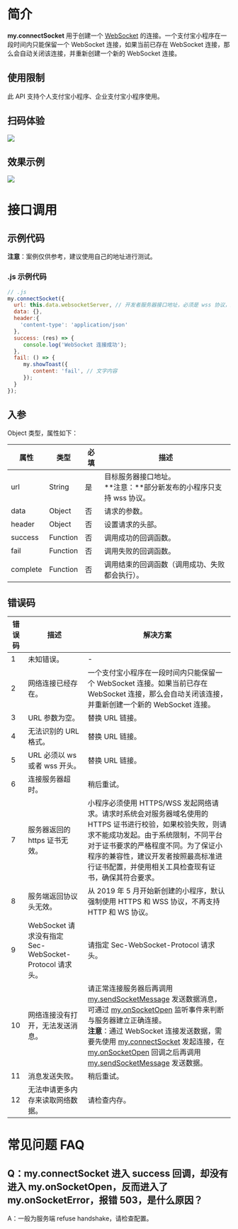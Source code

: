 
# 简介
**my.connectSocket** 用于创建一个 [WebSocket](https://developer.mozilla.org/zh-CN/docs/Web/API/WebSocket) 的连接。一个支付宝小程序在一段时间内只能保留一个 WebSocket 连接，如果当前已存在 WebSocket 连接，那么会自动关闭该连接，并重新创建一个新的 WebSocket 连接。 

## 使用限制
此 API 支持个人支付宝小程序、企业支付宝小程序使用。

## 扫码体验
![](https://gw.alipayobjects.com/zos/skylark-tools/public/files/adccc0ecd4072e1b0fccc2cacf01ec8d.jpeg#align=left&display=inline&height=157&margin=%5Bobject%20Object%5D&originHeight=157&originWidth=127&status=done&style=stroke&width=127)

## 效果示例
![](https://gw.alipayobjects.com/zos/skylark-tools/public/files/fc3f122b0dbbcef4cb9d4b17f5bb0232.png#align=left&display=inline&height=420&margin=%5Bobject%20Object%5D&originHeight=720&originWidth=1280&status=done&style=stroke&width=746)

# 接口调用

## 示例代码
**注意**：案例仅供参考，建议使用自己的地址进行测试。

### .js 示例代码
```javascript
// .js
my.connectSocket({
  url: this.data.websocketServer, // 开发者服务器接口地址，必须是 wss 协议，且域名必须是后台配置的合法域名
  data: {},
  header:{
    'content-type': 'application/json'
  },
  success: (res) => {
     console.log('WebSocket 连接成功');
  },
  fail: () => {
     my.showToast({
        content: 'fail', // 文字内容
     });
  }
});
```

## 入参
Object 类型，属性如下：

| **属性** | **类型** | **必填** | **描述** |
| --- | --- | --- | --- |
| url | String | 是 | 目标服务器接口地址。<br />**注意：**部分新发布的小程序只支持 wss 协议。 |
| data | Object | 否 | 请求的参数。 |
| header | Object | 否 | 设置请求的头部。 |
| success | Function | 否 | 调用成功的回调函数。 |
| fail | Function | 否 | 调用失败的回调函数。 |
| complete | Function | 否 | 调用结束的回调函数（调用成功、失败都会执行）。 |


## 错误码
| **错误码** | **描述** | **解决方案** |
| --- | --- | --- |
| 1 | 未知错误。 | - |
| 2 | 网络连接已经存在。 | 一个支付宝小程序在一段时间内只能保留一个 WebSocket 连接。如果当前已存在 WebSocket 连接，那么会自动关闭该连接，并重新创建一个新的 WebSocket 连接。 |
| 3 | URL 参数为空。 | 替换 URL 链接。 |
| 4 | 无法识别的 URL 格式。 | 替换 URL 链接。 |
| 5 | URL 必须以 ws 或者 wss 开头。 | 替换 URL 链接。 |
| 6 | 连接服务器超时。 | 稍后重试。 |
| 7 | 服务器返回的 https 证书无效。 | 小程序必须使用 HTTPS/WSS 发起网络请求。请求时系统会对服务器域名使用的 HTTPS 证书进行校验，如果校验失败，则请求不能成功发起。由于系统限制，不同平台对于证书要求的严格程度不同。为了保证小程序的兼容性，建议开发者按照最高标准进行证书配置，并使用相关工具检查现有证书，确保其符合要求。 |
| 8 | 服务端返回协议头无效。 | 从 2019 年 5 月开始新创建的小程序，默认强制使用 HTTPS 和 WSS 协议，不再支持 HTTP 和 WS 协议。 |
| 9 | WebSocket 请求没有指定 Sec-WebSocket-Protocol 请求头。 | 请指定 Sec-WebSocket-Protocol 请求头。 |
| 10 | 网络连接没有打开，无法发送消息。 | 请正常连接服务器后再调用 [my.sendSocketMessage](https://opendocs.alipay.com/mini/api/mr91d1) 发送数据消息，可通过 [my.onSocketOpen](https://opendocs.alipay.com/mini/api/itm5og) 监听事件来判断与服务器建立正确连接。<br />**注意**：通过 WebSocket 连接发送数据，需要先使用 [my.connectSocket](https://opendocs.alipay.com/mini/api/vx19c3) 发起连接，在 [my.onSocketOpen](https://opendocs.alipay.com/mini/api/itm5og) 回调之后再调用 [my.sendSocketMessage](https://opendocs.alipay.com/mini/api/mr91d1) 发送数据。 |
| 11 | 消息发送失败。 | 稍后重试。 |
| 12 | 无法申请更多内存来读取网络数据。 | 请检查内存。 |


# 常见问题 FAQ

## Q：my.connectSocket 进入 success 回调，却没有进入 my.onSocketOpen，反而进入了 my.onSocketError，报错 503，是什么原因？
A：一般为服务端 refuse handshake，请检查配置。


